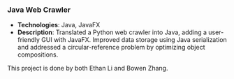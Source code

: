 ### Java Web Crawler
- **Technologies**: Java, JavaFX
- **Description**: Translated a Python web crawler into Java, adding a user-friendly GUI with JavaFX. Improved data storage using Java serialization and addressed a circular-reference problem by optimizing object compositions.

This project is done by both Ethan Li and Bowen Zhang. 
